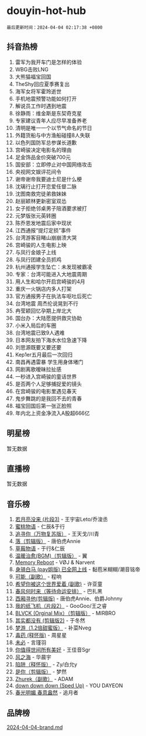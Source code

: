 # douyin-hot-hub

`最后更新时间：2024-04-04 02:17:38 +0800`

## 抖音热榜

1. 雷军为我开车门是怎样的体验
1. WBG击败LNG
1. 大熊猫福宝回国
1. TheShy回应夏季赛复出
1. 海军女将军霍玲逝世
1. 手机地震预警功能如何打开
1. 解说员工作时遇到地震
1. 徐静雨：维金斯是东契奇克星
1. 专家建议青年人应尽早准备养老
1. 清明是唯一一个以节气命名的节日
1. 外籍货船与中方渔船碰撞8人失联
1. 以色列国防军总参谋长道歉
1. 宫崎骏决定电影名的理由
1. 足金饰品金价突破700元
1. 国安部：立即停止对中国网络攻击
1. 央视网文娱评花间令
1. 谢帝谢帝我要迪士尼是什么梗
1. 沈璃行止打开恋爱任督二脉
1. 沈图南救完徒弟救妹妹
1. 赵丽颖林更新密室双怂
1. 女子拒绝邻桌男子陪酒要求被打
1. 元梦版张元英转圈
1. 陈乔恩发地震后家中现状
1. 江西通报“提灯定损”事件
1. 台湾游客目睹山崩崩溃大哭
1. 宫崎骏的人生电影上映
1. 与凤行金娘子上线
1. 与凤行团建全员抓鸡
1. 杭州通报学生坠亡：未发现被霸凌
1. 专家：台湾可能进入大地震周期
1. 用人生和哈尔开启宫崎骏的4月
1. 重庆一火锅店内多人打架
1. 官方通报男子在执法车呕吐后死亡
1. 台湾地震 周杰伦说晃到不行
1. 冉莹颖回忆孕期上岸北大
1. 国台办：大陆愿提供救灾协助
1. 小米入局后的车圈
1. 台湾地震已致9人遇难
1. 日本网友拍下海水水位急速下降
1. 刘思源既要又要还要
1. Kep1er五月最后一次回归
1. 南昌再遇雷暴 学生用身体堵门
1. 网剧离歌暧昧拉扯感
1. 一秒进入宫崎骏的童话世界
1. 是否两个人足够捕捉爱的镜头
1. 在宫崎骏的电影里遇见春天
1. 鬼步舞跳的是我回不去的青春
1. 福宝回国后第一张正脸照
1. 年内北上资金净流入A股超666亿

## 明星榜

暂无数据

## 直播榜

暂无数据

## 音乐榜

1. [若月亮没来 (片段3)](https://sf5-hl-cdn-tos.douyinstatic.com/obj/tos-cn-ve-2774/okfyEUsGW1B1ovJi5JiN9IjvAT2lMwA054GoEB) - 王宇宙Leto/乔浚丞
1. [蜜桃物语](https://sf5-hl-cdn-tos.douyinstatic.com/obj/tos-cn-ve-2774/oIhOSCZtIACtYU4XQkngiW9kCBfVD1Fz9IYeqL) - 仁辰&于行
1. [追寻你（万物复苏版）](https://sf6-cdn-tos.douyinstatic.com/obj/tos-cn-ve-2774/oYeAZJsbjIDit9APmBg8u6uDUQnHmoCf3gbo74) - 王天戈/川青
1. [落（剪辑版）](https://sf3-cdn-tos.douyinstatic.com/obj/tos-cn-ve-2774/o0h6HvN1BBbli9LtU3i5fQIleBQMF5Cg4TZmmC) - 唐伯虎Annie
1. [草莓物语](https://sf3-cdn-tos.douyinstatic.com/obj/tos-cn-ve-2774/okynhJ7jEAIIZBfsLgYMEI8QC3WbQNN66RKzhT) - 于行&仁辰
1. [温暖治愈(BGM)（剪辑版）](https://sf5-hl-cdn-tos.douyinstatic.com/obj/tos-cn-ve-2774/d9d500052e5b48e3baf0e40788cc8160) - 翼
1. [Memory Reboot](https://sf5-hl-cdn-tos.douyinstatic.com/obj/tos-cn-ve-2774/o4f3cu5FDdCEBnAitlD4gKYf3QrfJjzxIFoaTd) - VØJ & Narvent
1. [身骑白马 (pay姐版) 已全网上线](https://sf3-cdn-tos.douyinstatic.com/obj/tos-cn-ve-2774/oQLO5ZgLsFkaDhdIIveF2zUCgfweY0gWaH4AQG) - 黏苞米糊糊/潮音铭帝
1. [可能（副歌）](https://sf5-hl-cdn-tos.douyinstatic.com/obj/tos-cn-ve-2774/cde1731888894259b333569393c2fb51) - 程响
1. [希望你被这个世界爱着 (副歌)](https://sf3-cdn-tos.douyinstatic.com/obj/tos-cn-ve-2774/oUHCmWQfZlE3QQBKBeD8rCFLpJzPgCpImhsxMt) - 许亚童
1. [春风何时来（等待命运安排）](https://sf6-cdn-tos.douyinstatic.com/obj/tos-cn-ve-2774/oICBNbD3gelMfB4WgiD1KI2jQtXZE2FgHLwtsl) - 巴扎黑
1. [西厢寻他(剪辑版)](https://sf3-cdn-tos.douyinstatic.com/obj/tos-cn-ve-2774/oUsAVfAQKlRNxEv5qxvIB8o5qmIWUcXbzJKJhw) - 唐伯虎Annie、伯爵Johnny
1. [我的纸飞机（片段2）](https://sf5-hl-cdn-tos.douyinstatic.com/obj/tos-cn-ve-2774/oM2ZrKcg2CD5AeRB2gkeXOFB1IxAGJdZPazYHf) - GooGoo/王之睿
1. [BLVCK (Orginal Mix）（剪辑版）](https://sf5-hl-cdn-tos.douyinstatic.com/obj/tos-cn-ve-2774/osnDnwSfQThtCz8BikQnbAAZHwC8YcmgvnnlYf) - MIRBRO
1. [其实都没有 (剪辑版2)](https://sf6-cdn-tos.douyinstatic.com/obj/tos-cn-ve-2774/oEBNQenHZtBhxYjGgUDQk0BCHTigQafgFlbQ7k) - 于冬然
1. [梦游（1.2倍甜蜜版）](https://sf5-hl-cdn-tos.douyinstatic.com/obj/tos-cn-ve-2774/o4gyAUm8hwufoEABmwVIiQtHsFuGzAEEWtNMzo) - 补菜Nveg
1. [毒药 (释怀版)](https://sf5-hl-cdn-tos.douyinstatic.com/obj/tos-cn-ve-2774/oYILMEAzspdZBIzy4frJNB8ZHPHWAhiwowd4Ad) - 周星星
1. [未必](https://sf3-cdn-tos.douyinstatic.com/obj/tos-cn-ve-2774/ogntQMFnKQDZUgTCYuJgfLEtleYZZFxBQqhhFB) - 言瑾羽
1. [你值得世间所有美好](https://sf6-cdn-tos.douyinstatic.com/obj/tos-cn-ve-2774/oQXBiBLpltyHMSeKII42ifKxQXiElMCYqBsZgU) - 王佳音Sgr
1. [风之海](https://sf6-cdn-tos.douyinstatic.com/obj/tos-cn-ve-2774/oInqZ2gFbCQvB6wZNnZlJpBcfDBQ8t1e1XwYAi) - 华晨宇
1. [陷阱（释怀版）](https://sf5-hl-cdn-tos.douyinstatic.com/obj/tos-cn-ve-2774/oE8C21LeZrzKLDFfQYgMzx4GAIHageG5IzayY7) - Zy/白允y
1. [是你（剪辑版）](https://sf3-cdn-tos.douyinstatic.com/obj/tos-cn-ve-2774/46019dae783c4c969944217fe1cfafc4) - 梦然
1. [Zhurek（副歌）](https://sf6-cdn-tos.douyinstatic.com/obj/tos-cn-ve-2774/ooQm8FBZQDlf0btEYgVpCcSCQfrdJGBEKZYBGS) - ADAM
1. [down down down (Sped Up)](https://sf5-hl-cdn-tos.douyinstatic.com/obj/tos-cn-ve-2774/ow80iABiXIO9DsFwK6WeZKMaJRi3BPJAotDy8m) - YOU DAYEON
1. [春光明媚 春意盎然](https://sf5-hl-cdn-tos.douyinstatic.com/obj/tos-cn-ve-2774/oU4HIfpWhU4IQXCW3WNBSBEBshugyzhMAQZIAI) - 追月者

## 品牌榜

[2024-04-04-brand.md](2024-04-04-brand.md)
